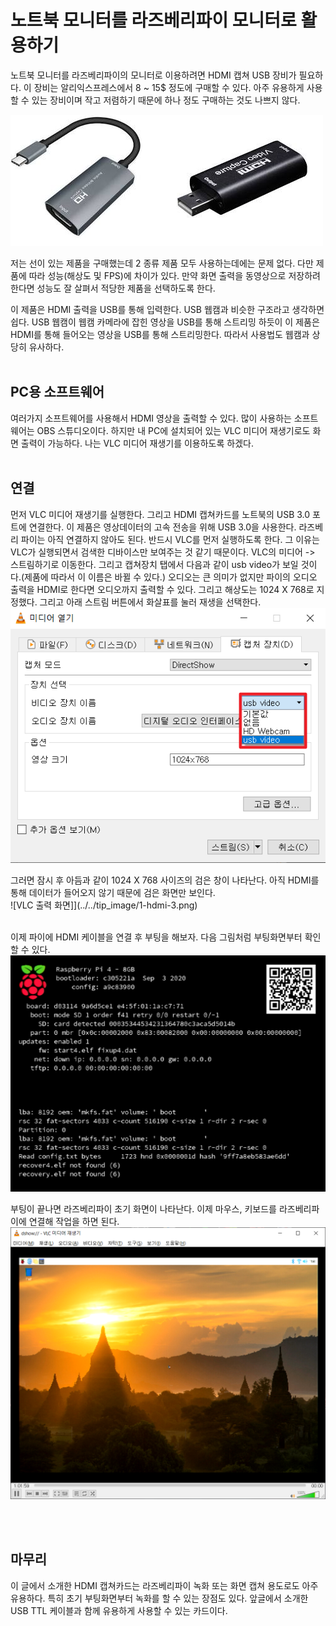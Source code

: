 # 노트북 모니터를 라즈베리파이 모니터로 활용하기

노트북 모니터를 라즈베리파이의 모니터로 이용하려면 HDMI 캡쳐 USB 장비가 필요하다. 이 장비는 알리익스프레스에서 8 ~ 15$ 정도에 구매할 수 있다. 아주 유용하게 사용할 수 있는 장비이며 작고 저렴하기 때문에 하나 정도 구매하는 것도 나쁘지 않다. <br />

![HDMI 캡쳐 카드](../../tip_image/1-hdmi-1.png)

저는 선이 있는 제품을 구매했는데 2 종류 제품 모두 사용하는데에는 문제 없다. 다만 제품에 따라 성능(해상도 및 FPS)에 차이가 있다. 만약 화면 출력을 동영상으로 저장하려한다면 성능도 잘 살펴서 적당한 제품을 선택하도록 한다.

이 제품은 HDMI 출력을 USB를 통해 입력한다. USB 웹캠과 비슷한 구조라고 생각하면 쉽다. USB 웹캠이 웹캠 카메라에 잡힌 영상을 USB를 통해 스트리밍 하듯이 이 제품은 HDMI를 통해 들어오는 영상을 USB를 통해 스트리밍한다. 따라서 사용법도 웹캠과 상당히 유사하다.
<br /><br />

## PC용 소프트웨어
여러가지 소프트웨어를 사용해서 HDMI 영상을 출력할 수 있다. 많이 사용하는 소프트웨어는 OBS 스튜디오이다. 하지만 내 PC에 설치되어 있는 VLC 미디어 재생기로도 화면 출력이 가능하다. 나는 VLC 미디어 재생기를 이용하도록 하겠다. <br /><br />


## 연결
먼저 VLC 미디어 재생기를 실행한다. 그리고 HDMI 캡쳐카드를 노트북의 USB 3.0 포트에 연결한다. 이 제품은 영상데이터의 고속 전송을 위해 USB 3.0을 사용한다. 라즈베리 파이는 아직 연결하지 않아도 된다. 반드시 VLC를 먼저 실행하도록 한다. 그 이유는 VLC가 실행되면서 검색한 디바이스만 보여주는 것 같기 때문이다. VLC의 미디어 -> 스트림하기로 이동한다. 그리고 캡쳐장치 탭에서 다음과 같이 usb video가 보일 것이다.(제품에 따라서 이 이름은 바뀔 수 있다.) 오디오는 큰 의미가 없지만 파이의 오디오 출력을 HDMI로 한다면 오디오까지 출력할 수 있다. 그리고 해상도는 1024 X 768로 지정했다. 그리고 아래 스트림 버튼에서 화살표를 눌러 재생을 선택한다. <br />
![VLC 설정](../../tip_image/1-hdmi-2.png)

그러면 잠시 후 아듬과 같이 1024 X 768 사이즈의 검은 창이 나타난다. 아직 HDMI를 통해 데이터가 들어오지 않기 때문에 검은 화면만 보인다. <br />
![VLC 출력 화면]](../../tip_image/1-hdmi-3.png)
 <br /><br />

이제 파이에 HDMI 케이블을 연결 후 부팅을 해보자. 다음 그림처럼 부팅화면부터 확인할 수 있다.<br />
![VLC 출력 화면](../../tip_image/1-hdmi-4.png)

부팅이 끝나면 라즈베리파이 초기 화면이 나타난다. 이제 마우스, 키보드를 라즈베리파이에 연결해 작업을 하면 된다. <br />
![VLC 출력 화면](../../tip_image/1-hdmi-5.png)

<br /><br />
## 마무리

이 글에서 소개한 HDMI 캡쳐카드는 라즈베리파이 녹화 또는 화면 캡쳐 용도로도 아주 유용하다. 특히 초기 부팅화면부터 녹화를 할 수 있는 장점도 있다. 앞글에서 소개한 USB TTL 케이블과 함께 유용하게 사용할 수 있는 카드이다.

